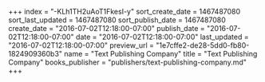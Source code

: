+++
index = "-KLh1TH2uAoT1FkesI-y"
sort_create_date = 1467487080
sort_last_updated = 1467487080
sort_publish_date = 1467487080
create_date = "2016-07-02T12:18:00-07:00"
publish_date = "2016-07-02T12:18:00-07:00"
date = "2016-07-02T12:18:00-07:00"
last_updated = "2016-07-02T12:18:00-07:00"
preview_url = "1e7cffe2-de28-5dd0-fb80-1824909360b3"
name = "Text Publishing Company"
title = "Text Publishing Company"
books_publisher = "publishers/text-publishing-company.md"
+++
